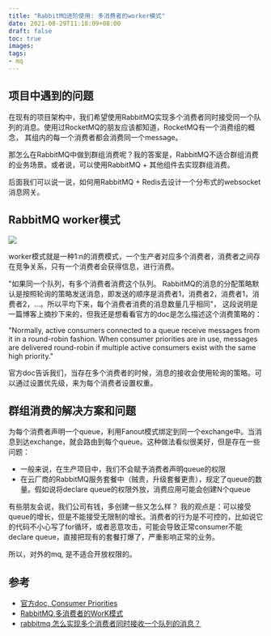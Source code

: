 ```yaml
---
title: "RabbitMQ进阶使用: 多消费者的worker模式"
date: 2021-08-29T11:18:09+08:00
draft: false
toc: true
images:
tags:
- mq
---
```


## 项目中遇到的问题
在现有的项目架构中，我们希望使用RabbitMQ实现多个消费者同时接受同一个队列的消息。使用过RocketMQ的朋友应该都知道，RocketMQ有一个消费组的概念，
其组内的每一个消费者都会消费同一个message。

那怎么在RabbitMQ中做到群组消费呢？我的答案是，RabbitMQ不适合群组消费的业务场景。或者说，可以使用RabbitMQ + 其他组件去实现群组消费。

后面我们可以说一说，如何用RabbitMQ + Redis去设计一个分布式的websocket消息网关。

## RabbitMQ worker模式
![](/img/rabbitmq_work_mode.png)

worker模式就是一种1:n的消费模式，一个生产者对应多个消费者，消费者之间存在竞争关系，只有一个消费者会获得信息，进行消费。

"如果同一个队列，有多个消费者消费这个队列。
RabbitMQ的消息的分配策略默认是按照轮询的策略发送消息，即发送的顺序是消费者1，消费者2，消费者1，消费者2，...。所以平均下来，每个消费者消费的消息数量几乎相同"，
这段说明是一篇博客上摘抄下来的，但我还是想看看官方的doc是怎么描述这个消费策略的：

"Normally, active consumers connected to a queue receive messages from it in a round-robin fashion. 
When consumer priorities are in use, messages are delivered round-robin if multiple active consumers exist with the same high priority."

官方doc告诉我们，当存在多个消费者的时候，消息的接收会使用轮询的策略。可以通过设置优先级，来为每个消费者设置权重。

## 群组消费的解决方案和问题
为每个消费者声明一个queue，利用Fanout模式绑定到同一个exchange中。当消息到达exchange，就会路由到每个queue。这种做法看似很美好，但是存在一些问题：
* 一般来说，在生产项目中，我们不会赋予消费者声明queue的权限
* 在云厂商的RabbitMQ服务套餐中（贼贵，升级套餐更贵），规定了queue的数量。假如说将declare queue的权限外放，消费应用可能会创建N个queue

有些朋友会说，我们公司有钱，多创建一些又怎么样？
我的观点是：可以接受queue的增长，但是不能接受无限制的增长。消费者的行为是不可控的，比如说它的代码不小心写了for循环，或者恶意攻击，可能会导致正常consumer不能declare queue，直接把现有的套餐打爆了，严重影响正常的业务。

所以，对外的mq, 是不适合开放权限的。

## 参考
* [官方doc, Consumer Priorities](https://www.rabbitmq.com/consumer-priority.html)
* [RabbitMQ,多消费者的WorK模式](https://blog.csdn.net/CDW2328/article/details/96700309)
* [rabbitmq 怎么实现多个消费者同时接收一个队列的消息？](https://www.zhihu.com/question/300082037)







